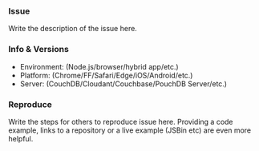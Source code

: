 <!--
     Hello! 👋
     Thank you for opening an issue on PouchDB Authentication.
     There is also a 3-Minute read, on how to format your issue:
     https://guides.github.com/features/mastering-markdown/
     This template is optional, but it may help us fix your issue faster.
-->
### Issue
Write the description of the issue here.

### Info & Versions
- Environment: (Node.js/browser/hybrid app/etc.)
- Platform: (Chrome/FF/Safari/Edge/iOS/Android/etc.)
- Server: (CouchDB/Cloudant/Couchbase/PouchDB Server/etc.)

### Reproduce
Write the steps for others to reproduce issue here. Providing a code example, links to a repository or a live example (JSBin etc) are even more helpful.

